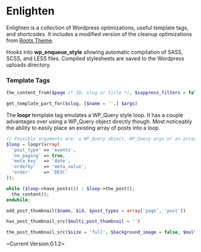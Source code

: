 # Enlighten

Enlighten is a collection of Wordpress optimizations, useful template tags, and shortcodes. It includes a modified version of the cleanup optimizations from [Roots Theme](https://github.com/retlehs/roots/blob/master/doc/cleanup.md).

Hooks into __wp_enqueue_style__ allowing automatic compilation of SASS, SCSS, and LESS files. Compiled stylesheets are saved to the Wordpress uploads directory.

### Template Tags

```php 
the_content_from($page /* ID, slug or title */, $suppress_filters = false)
```

```php
get_template_part_for($slug, [$name = '',] $args)
```

The __loopr__ template tag emulates a WP_Query style loop. It has a couple advantages over using a WP_Query object directly though. Most noticeably the ability to easily place an existing array of posts into a loop. 
```php
// Possible arguments are: a WP_Query object, WP_Query args or an array of posts
$loop = loopr(array(
  'post_type' => 'events',
  'no_paging' => true,
  'meta_key'  => 'date',
  'orderby'   => 'meta_value',
  'order'     => 'DESC'
));

while ($loop->have_posts()) : $loop->the_post();
  the_content();
endwhile;
```

```php
add_post_thumbnail($name, $id, $post_types = array('page', 'post'))
```

```php
has_post_thumbnail_src($multi_post_thumbnail = '')
```

```php
the_post_thumbnail_src($size = 'full', $background_image = false, $multi_post_thumbnail = '')
```


~Current Version:0.1.2~
